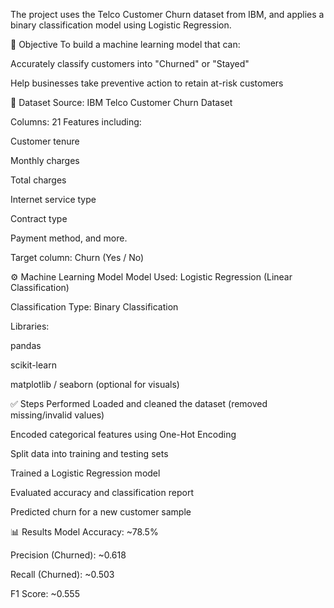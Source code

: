 The project uses the Telco Customer Churn dataset from IBM, and applies a binary classification model using Logistic Regression.

🎯 Objective
To build a machine learning model that can:

Accurately classify customers into "Churned" or "Stayed"

Help businesses take preventive action to retain at-risk customers

📂 Dataset
Source: IBM Telco Customer Churn Dataset

Columns: 21 Features including:

Customer tenure

Monthly charges

Total charges

Internet service type

Contract type

Payment method, and more.

Target column: Churn (Yes / No)

⚙️ Machine Learning Model
Model Used: Logistic Regression (Linear Classification)

Classification Type: Binary Classification

Libraries:

pandas

scikit-learn

matplotlib / seaborn (optional for visuals)

✅ Steps Performed
Loaded and cleaned the dataset (removed missing/invalid values)

Encoded categorical features using One-Hot Encoding

Split data into training and testing sets

Trained a Logistic Regression model

Evaluated accuracy and classification report

Predicted churn for a new customer sample

📊 Results
Model Accuracy: ~78.5%

Precision (Churned): ~0.618

Recall (Churned): ~0.503

F1 Score: ~0.555
